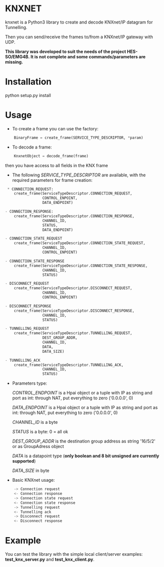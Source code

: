 
# KNXNET

knxnet is a Python3 library to create and decode KNXnet/IP datagram for Tunnelling.

Then you can send/receive the frames to/from a KNXnet/IP gateway with UDP.

**This library was developed to suit the needs of the project HES-SO/EMG4B. It is not complete and some commands/parameters are missing.**


# Installation

python setup.py install


# Usage

* To create a frame you can use the factory:

```python
    BinaryFrame = create_frame(SERVICE_TYPE_DESCRIPTOR, *param)
```

* To decode a frame:

```python
    KnxnetObject = decode_frame(frame)
```

then you have access to all fields in the KNX frame


* The following *SERVICE_TYPE_DESCRIPTOR* are available, with the required parameters for frame creation:

```python
 * CONNECTION_REQUEST:
    create_frame(ServiceTypeDescriptor.CONNECTION_REQUEST,
                 CONTROL_ENPOINT,
                 DATA_ENDPOINT)

- CONNECTION_RESPONSE:
    create_frame(ServiceTypeDescriptor.CONNECTION_RESPONSE,
                 CHANNEL_ID,
                 STATUS,
                 DATA_ENDPOINT)

- CONNECTION_STATE_REQUEST
    create_frame(ServiceTypeDescriptor.CONNECTION_STATE_REQUEST,
                 CHANNEL_ID,
                 CONTROL_ENPOINT)

- CONNECTION_STATE_RESPONSE
    create_frame(ServiceTypeDescriptor.CONNECTION_STATE_RESPONSE,
                 CHANNEL_ID,
                 STATUS)

- DISCONNECT_REQUEST
    create_frame(ServiceTypeDescriptor.DISCONNECT_REQUEST,
                 CHANNEL_ID,
                 CONTROL_ENPOINT)

- DISCONNECT_RESPONSE
    create_frame(ServiceTypeDescriptor.DISCONNECT_RESPONSE,
                 CHANNEL_ID,
                 STATUS)

- TUNNELLING_REQUEST
    create_frame(ServiceTypeDescriptor.TUNNELLING_REQUEST,
                 DEST_GROUP_ADDR,
                 CHANNEL_ID,
                 DATA,
                 DATA_SIZE)

- TUNNELLING_ACK
    create_frame(ServiceTypeDescriptor.TUNNELLING_ACK,
                 CHANNEL_ID,
                 STATUS)
```

* Parameters type:

    *CONTROL_ENDPOINT* is a Hpai object or a tuple with IP as string and port as int: through NAT, put everything to zero ('0.0.0.0', 0)
    
    *DATA_ENDPOINT* is a Hpai object or a tuple with IP as string and port as int: through NAT, put everything to zero ('0.0.0.0', 0)
    
    *CHANNEL_ID* is a byte
    
    *STATUS* is a byte: 0 = all ok
    
    *DEST_GROUP_ADDR* is the destination group address as string '16/5/2' or as GroupAdress object
    
    *DATA* is a datapoint type (**only boolean and 8 bit unsigned are currently supported**)
    
    *DATA_SIZE* in byte



* Basic KNXnet usage:
```python
    -> Connection request
    <- Connection response
    -> Connection state request
    <- Connection state response
    -> Tunnelling request
    <- Tunnelling ack
    -> Disconnect request
    <- Disconnect response
```


# Example

You can test the library with the simple local client/server examples: **test_knx_server.py** and **test_knx_client.py**.
